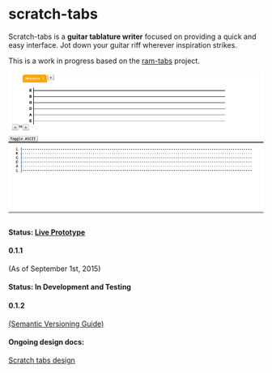 
scratch-tabs
=======
Scratch-tabs is a **guitar tablature writer** focused on providing a quick and easy interface. Jot down your guitar riff wherever inspiration strikes.

This is a work in progress based on the [ram-tabs](https://github.com/The13thDoc/ram-tabs) project.

![](images/readme-example-image.png)

#### Status: **[Live Prototype](https://the13thdoc.github.io/scratch-tabs/)**  
#### 0.1.1
(As of September 1st, 2015)  

#### Status: **In Development and Testing**  
#### 0.1.2

[(Semantic Versioning Guide)](http://semver.org/)

#### Ongoing design docs:
[Scratch tabs design](https://docs.google.com/drawings/d/1aF2JeQ9Zi2AEM_f2ANQ4f1Uy9LuKfW33Ym_UDrNsmNU/edit?usp=sharing)
